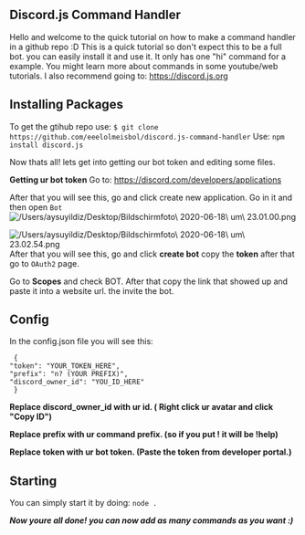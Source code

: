 ## Discord.js Command Handler
Hello and welcome to the quick tutorial on how to make a command handler in a github repo :D
This is a quick tutorial so don't expect this to be a full bot. you can easily install it and use it. It only has one "hi" command for a example. You might learn more about commands in some youtube/web tutorials. I also recommend going to: https://discord.js.org

## Installing Packages
To get the gtihub repo use: `$ git clone https://github.com/eeelolmeisbol/discord.js-command-handler`
 Use: `npm install discord.js`

Now thats all! lets get into getting our bot token and editing some files.

**Getting ur bot token**
Go to: https://discord.com/developers/applications

After that you will see this, go and click create new application. Go in it and then open `Bot`
![/Users/aysuyildiz/Desktop/Bildschirmfoto\ 2020-06-18\ um\ 23.01.00.png]()

![/Users/aysuyildiz/Desktop/Bildschirmfoto\ 2020-06-18\ um\ 23.02.54.png](yes)
After that you will see this, go and click **create bot** copy the **token** after that go to `OAuth2` page.

Go to __Scopes__ and check BOT. After that copy the link that showed up and paste it into a website url. the invite the bot.


## Config
In the config.json file you will see this:

     {
    "token": "YOUR_TOKEN_HERE",
    "prefix": "n? (YOUR PREFIX)",
    "discord_owner_id": "YOU_ID_HERE"
     }

**Replace discord_owner_id with ur id. ( Right click ur avatar and click "Copy ID")**

**Replace prefix with ur command prefix. (so if you put ! it will be !help)**

**Replace token with ur bot token. (Paste the token from developer portal.)**

## Starting
You can simply start it by doing: `node .`

***Now youre all done! you can now add as many commands as you want :)***

